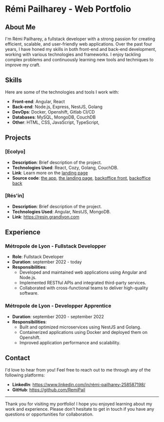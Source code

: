 # Rémi Pailharey - Web Portfolio

## About Me

I'm Rémi Pailharey, a fullstack developer with a strong passion for creating efficient, scalable, and user-friendly web applications. Over the past four years, I have honed my skills in both front-end and back-end development, working with various technologies and frameworks. I enjoy tackling complex problems and continuously learning new tools and techniques to improve my craft.

## Skills

Here are some of the technologies and tools I work with:

- **Front-end**: Angular, React
- **Back-end**: Node.js, Express, NestJS, Golang
- **DevOps**: Docker, Openshift, Gitlab CI/CD
- **Databases**: MySQL, MongoDB, CouchDB
- **Other**: HTML, CSS, JavaScript, TypeScript,

## Projects

### [Ecolyo]

- **Description**: Brief description of the project.
- **Technologies Used**: React, Cozy, Golang, CouchDB.
- **Link**: Learn more on the [landing page](https://ecolyo.com)
- **Source code**: [the app](https://forge.grandlyon.com/web-et-numerique/factory/llle_project/ecolyo), [the landing page](https://forge.grandlyon.com/web-et-numerique/factory/llle_project), [backoffice front](https://forge.grandlyon.com/web-et-numerique/factory/llle_project/backoffice-client), [backoffice back](https://forge.grandlyon.com/web-et-numerique/factory/llle_project/backoffice-server)

### [Rés'in]

- **Description**: Brief description of the project.
- **Technologies Used**: Angular, NestJS, MongoDB.
- **Link**: https://resin.grandlyon.com

## Experience

### Métropole de Lyon - Fullstack Developper

- **Role**: Fullstack Developer
- **Duration**: september 2022 - today
- **Responsibilities**:
  - Developed and maintained web applications using Angular and Node.js.
  - Implemented RESTful APIs and integrated third-party services.
  - Collaborated with cross-functional teams to deliver high-quality software.

### Métropole de Lyon - Developper Apprentice

- **Duration**: september 2020 - september 2022
- **Responsibilities**:
  - Built and optimized microservices using NestJS and Golang.
  - Containerized applications using Docker and deployed them on Openshift.
  - Improved application performance and scalability.

## Contact

I'd love to hear from you! Feel free to reach out to me through any of the following platforms:

- **LinkedIn**: https://www.linkedin.com/in/rémi-pailharey-258587198/
- **GitHub**: https://github.com/RemiPail

---

Thank you for visiting my portfolio! I hope you enjoyed learning about my work and experience. Please don't hesitate to get in touch if you have any questions or opportunities for collaboration.
